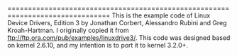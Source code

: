 ===============================================================================
This is the example code of Linux Device Drivers, Edition 3 by Jonathan 
Corbert, Alessandro Rubini and Greg Kroah-Hartman. I originally copied it from 
ftp://ftp.ora.com/pub/examples/linuxdrive3/. This code was designed based on 
kernel 2.6.10, and my intention is to port it to kernel 3.2.0+.

